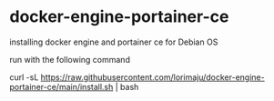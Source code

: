 # docker-engine-portainer-ce
installing docker engine and portainer ce for Debian OS

run with the following command

curl -sL https://raw.githubusercontent.com/lorimaju/docker-engine-portainer-ce/main/install.sh | bash
